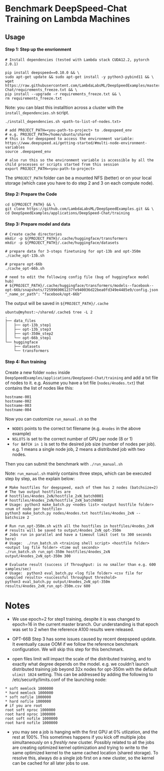# Benchmark DeepSpeed-Chat Training on Lambda Machines

## Usage

#### Step 1: Step up the envrionment

```
# Install dependencies (tested with Lambda stack CUDA12.2, pytorch 2.0.1)

pip install deepspeed==0.10.0 && \
sudo apt-get update && sudo apt-get install -y python3-pybind11 && \
wget https://raw.githubusercontent.com/LambdaLabsML/DeepSpeedExamples/master/applications/DeepSpeed-Chat/requirements_freeze.txt && \
pip install --upgrade -r requirements_freeze.txt && \
rm requirements_freeze.txt
```

Note: you can blast this installtion across a cluster with the `install_dependencies.sh` script.
```
./install_dependencies.sh <path-to-list-of-nodes.txt>
```

```
# add PROJECT_PATH=<you-path-to-project> to .deepspeed_env
# e.g. PROJECT_PATH=/home/ubuntu/shared
# this is for deepspeed to access the environment variable: https://www.deepspeed.ai/getting-started/#multi-node-environment-variables
source .deepspeed_env

# also run this so the environment variable is accessible by all the child processes or scripts started from this session
export PROJECT_PATH=<you-path-to-project>
```

The `$PROJECT_PATH` folder can be a mounted NFS (better) or on your local storage (which case you have to do step 2 and 3 on each compute node).

#### Step 2: Prepare the Code

```
cd ${PROJECT_PATH} && \
git clone https://github.com/LambdaLabsML/DeepSpeedExamples.git && \
cd DeepSpeedExamples/applications/DeepSpeed-Chat/training
```

#### Step 3: Prepare model and data

```
# Create cache directories
mkdir -p ${PROJECT_PATH}/.cache/huggingface/transformers
mkdir -p ${PROJECT_PATH}/.cache/huggingface/datasets

# prepare data for 3-steps finetuning for opt-13b and opt-350m
./cache_opt-13b.sh

# prepare opt-66b
./cache_opt-66b.sh

# need to edit the following config file (bug of huggingface model hub)
# ${PROJECT_PATH}/.cache/huggingface/transformers/models--facebook--opt-66b/snapshots/7259969061237fe940036d22bea0fd349e4485e9/config.json
"_name_or_path": "facebook/opt-66b"
```

The output will be saved in `${PROJECT_PATH}/.cache`

```
ubuntu@myhost:~/shared/.cache$ tree -L 2
.
├── data_files
│   ├── opt-13b_step1
│   ├── opt-13b_step3
│   ├── opt-350m_step2
│   └── opt-66b_step1
└── huggingface
    ├── datasets
    └── transformers
```

#### Step 4: Run training

Create a new folder `nodes` inside `DeepSpeedExamples/applications/DeepSpeed-Chat/training` and add a txt file of nodes to it. 
e.g. Assume you have a txt file (`nodes/4nodes.txt`) that contains the list of nodes like this:

```
hostname-001
hostname-002
hostname-003
hostname-004
```

Now you can customize `run_manual.sh` so the 
* `NODES` points to the correct txt filename (e.g. `4nodes` in the above example)
* `NSLOTS` is set to the correct number of GPU per node (8 or 1) 
* `for BATCH in 1` is set to the desired job size (number of nodes per job). e.g. 1 means a single node job, 2 means a distributed job with two nodes.

Then you can submit the benchmark with `./run_manual.sh`

Note: `run_manual.sh` mainly contains three steps, which can be executed step by step, as the explain below:

```
# Make hostfiles for deepspeed, each of them has 2 nodes (batchsize=2)
# The two output hostfiles are 
# hostfiles/4nodes_2xN/hostfile_2xN_batch0001
# hostfiles/4nodes_2xN/hostfile_2xN_batch0002
# Usage: python3 make_batch.py <nodes list> <output hostfile folder> <num of node per hostfile>
python3 make_batch.py nodes/4nodes.txt hostfiles/4nodes_2xN --batchsize 2

# Run run_opt-350m.sh with all the hostfiles in hostfiles/4nodes_2xN
# results will be saved to output/4nodes_2xN_opt-350m
# Jobs run in parallel and have a timeout limit (set to 300 seconds here)
# Usage:  ./run_batch.sh <training shell script> <hostfile folder> <output log file folder> <time out seconds>
./run_batch.sh run_opt-350m hostfiles/4nodes_2xN output/4nodes_2xN_opt-350m 300

# Evaluate result (success if Throughput: is no smaller than e.g. 600 samples/sec)
# Usage:  python3 eval_batch.py <log file folder> <csv file for compiled results> <successful throughput threshold>
python3 eval_batch.py output/4nodes_2xN_opt-350m results/4nodes_2xN_run_opt-350m.csv 600
```


# Notes

- We use epoch=2 for step1 training, despite it is was changed to epoch=16 in the current master branch. Our understanding is that epoch was set to 2 when the reference A100 results were released.

- OPT-66B Step 3 has some issues caused by recent deepspeed update. It eventually cause OOM if we follow the reference benchmark configuration. We will skip this step for this benchmark.

- open files limit will impact the scale of the distributed training, and to exactly what degree depends on the model. e.g. we couldn’t launch distributed training job beyond 32x nodes for opt-350m with the default `ulimit 1024` setting. This can be addressed by adding the following to /etc/security/limits.conf of the launching node:

```
* soft memlock 1000000
* hard memlock 1000000
* soft nofile 1000000
* hard nofile 1000000
# if you are root
root soft nproc 1000000
root hard nproc 1000000
root soft nofile 1000000
root hard nofile 1000000
```
- you may see a job is hanging with the first GPU at 0% utlization, and the rest at 100%. This sometimes happens if you kick off multiple jobs simultaneously on s _freshly new_ cluster. Possibly related to all the jobs are creating optimized kernel optimization and trying to write to the same optimized kernel to the same cached location (shared storage). To resolve this, always do a single job first on a new cluster, so the kernel can be cached for all later jobs to use.

